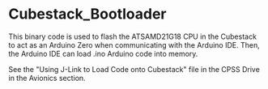 # Cubestack_Bootloader
This binary code is used to flash the ATSAMD21G18 CPU in the Cubestack to act as an Arduino Zero when communicating with the Arduino IDE. 
Then, the Arduino IDE can load .ino Arduino code into memory.

See the "Using J-Link to Load Code onto Cubestack" file in the CPSS Drive in the Avionics section.

